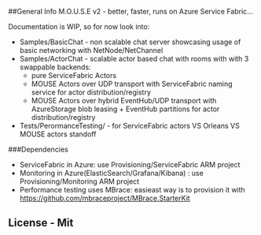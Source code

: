 ##General Info
M.O.U.S.E v2 - better, faster, runs on Azure Service Fabric...

Documentation is WIP, so for now look into:
* Samples/BasicChat - non scalable chat server showcasing usage of basic networking with NetNode/NetChannel
* Samples/ActorChat - scalable actor based chat with rooms with with 3 swappable backends:
  * pure ServiceFabric Actors
  * MOUSE Actors over UDP transport with ServiceFabric naming service for actor distribution/registry
  * MOUSE Actors over hybrid EventHub/UDP transport with AzureStorage blob leasing + EventHub partitions for actor distribution/registry
* Tests/PerormanceTesting/ - for ServiceFabric actors VS Orleans VS MOUSE actors standoff    

###Dependencies
* ServiceFabric in Azure: use Provisioning/ServiceFabric ARM project 
* Monitoring in Azure(ElasticSearch/Grafana/Kibana) : use Provisioning/Monitoring ARM project
* Performance testing uses MBrace: easieast way is to provision it with https://github.com/mbraceproject/MBrace.StarterKit  

## License - Mit




